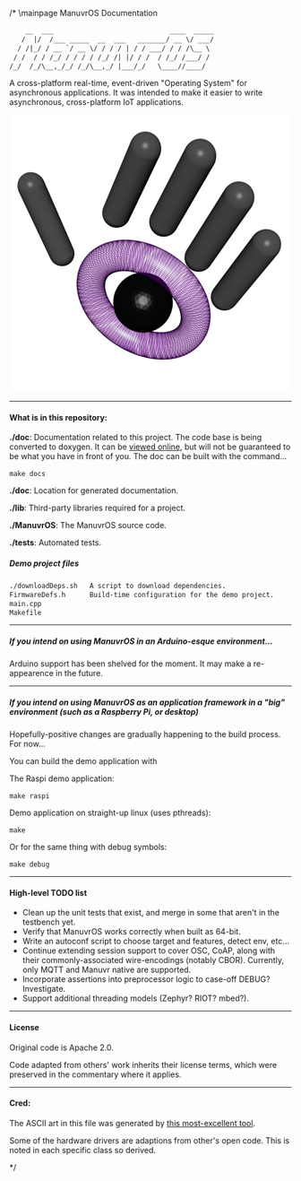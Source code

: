/* \mainpage ManuvrOS Documentation

        __  ___                             ____  _____
       /  |/  /___ _____  __  ___   _______/ __ \/ ___/
      / /|_/ / __ `/ __ \/ / / / | / / ___/ / / /\__ \  
     / /  / / /_/ / / / / /_/ /| |/ / /  / /_/ /___/ /  
    /_/  /_/\__,_/_/ /_/\__,_/ |___/_/   \____//____/   


A cross-platform real-time, event-driven "Operating System" for asynchronous applications. It was intended to make it easier to write asynchronous, cross-platform IoT applications.

![ManuvrOS](doc/3d-logo.png)


----------------------
#### What is in this repository:
**./doc**:  Documentation related to this project. The code base is being converted to doxygen. It can be [viewed online](http://manuvr.io:8080/), but will not be guaranteed to be what you have in front of you. The doc can be built with the command...

    make docs

**./doc**:  Location for generated documentation.

**./lib**:  Third-party libraries required for a project.

**./ManuvrOS**:  The ManuvrOS source code.

**./tests**:  Automated tests.

##### Demo project files
    ./downloadDeps.sh   A script to download dependencies.
    FirmwareDefs.h      Build-time configuration for the demo project.
    main.cpp            
    Makefile


----------------------
##### If you intend on using ManuvrOS in an Arduino-esque environment...
Arduino support has been shelved for the moment. It may make a re-appearence in the future.


----------------------
##### If you intend on using ManuvrOS as an application framework in a "big" environment (such as a Raspberry Pi, or desktop)

Hopefully-positive changes are gradually happening to the build process. For now...

You can build the demo application with

The Raspi demo application:

    make raspi

Demo application on straight-up linux (uses pthreads):

    make

Or for the same thing with debug symbols:

    make debug




----------------------
#### High-level TODO list
-   Clean up the unit tests that exist, and merge in some that aren't in the testbench yet.
-   Verify that ManuvrOS works correctly when built as 64-bit.
-   Write an autoconf script to choose target and features, detect env, etc...
-   Continue extending session support to cover OSC, CoAP, along with their commonly-associated wire-encodings (notably CBOR). Currently, only MQTT and Manuvr native are supported.
-   Incorporate assertions into preprocessor logic to case-off DEBUG? Investigate.
-   Support additional threading models (Zephyr? RIOT? mbed?).

----------------------
#### License
Original code is Apache 2.0.

Code adapted from others' work inherits their license terms, which were preserved in the commentary where it applies.

----------------------
#### Cred:
The ASCII art in this file was generated by [this most-excellent tool](http://patorjk.com/software/taag).

Some of the hardware drivers are adaptions from other's open code. This is noted in each specific class so derived.

*/

